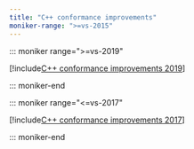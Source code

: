 ```yaml
---
title: "C++ conformance improvements"
moniker-range: ">=vs-2015"
---
```

::: moniker range=">=vs-2019"

[!include[C++ conformance improvements 2019](./2019/cpp-conformance-improvements-2019.md)]

::: moniker-end

::: moniker range="<=vs-2017"

[!include[C++ conformance improvements 2017](./2017/cpp-conformance-improvements-2017.md)]

::: moniker-end
